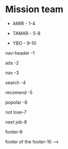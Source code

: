 
# Mission team

* AMIR - 1-4

* TAMAR - 5-8

* YBO - 9-10


nav-header -1

ads -2

nav -3 

search -4

recomend -5

popolar -6 

not lose-7

next job-8

footer-9

footer of the footer-10 -->